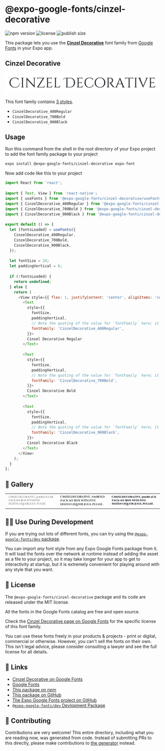 # @expo-google-fonts/cinzel-decorative

![npm version](https://flat.badgen.net/npm/v/@expo-google-fonts/cinzel-decorative)
![license](https://flat.badgen.net/github/license/expo/google-fonts)
![publish size](https://flat.badgen.net/packagephobia/install/@expo-google-fonts/cinzel-decorative)

This package lets you use the [**Cinzel Decorative**](https://fonts.google.com/specimen/Cinzel+Decorative) font family from [Google Fonts](https://fonts.google.com/) in your Expo app.

## Cinzel Decorative

![Cinzel Decorative](./font-family.png)

This font family contains [3 styles](#-gallery).

- `CinzelDecorative_400Regular`
- `CinzelDecorative_700Bold`
- `CinzelDecorative_900Black`

## Usage

Run this command from the shell in the root directory of your Expo project to add the font family package to your project
```sh
expo install @expo-google-fonts/cinzel-decorative expo-font
```

Now add code like this to your project
```js
import React from 'react';

import { Text, View } from 'react-native';
import { useFonts } from '@expo-google-fonts/cinzel-decorative/useFonts';
import { CinzelDecorative_400Regular } from '@expo-google-fonts/cinzel-decorative/400Regular';
import { CinzelDecorative_700Bold } from '@expo-google-fonts/cinzel-decorative/700Bold';
import { CinzelDecorative_900Black } from '@expo-google-fonts/cinzel-decorative/900Black';

export default () => {
  let [fontsLoaded] = useFonts({
    CinzelDecorative_400Regular,
    CinzelDecorative_700Bold,
    CinzelDecorative_900Black,
  });

  let fontSize = 24;
  let paddingVertical = 6;

  if (!fontsLoaded) {
    return undefined;
  } else {
    return (
      <View style={{ flex: 1, justifyContent: 'center', alignItems: 'center' }}>
        <Text
          style={{
            fontSize,
            paddingVertical,
            // Note the quoting of the value for `fontFamily` here; it expects a string!
            fontFamily: 'CinzelDecorative_400Regular',
          }}>
          Cinzel Decorative Regular
        </Text>

        <Text
          style={{
            fontSize,
            paddingVertical,
            // Note the quoting of the value for `fontFamily` here; it expects a string!
            fontFamily: 'CinzelDecorative_700Bold',
          }}>
          Cinzel Decorative Bold
        </Text>

        <Text
          style={{
            fontSize,
            paddingVertical,
            // Note the quoting of the value for `fontFamily` here; it expects a string!
            fontFamily: 'CinzelDecorative_900Black',
          }}>
          Cinzel Decorative Black
        </Text>
      </View>
    );
  }
};

```

## 🔡 Gallery


||||
|-|-|-|
|![CinzelDecorative_400Regular](.//400Regular/CinzelDecorative_400Regular.ttf.png)|![CinzelDecorative_700Bold](.//700Bold/CinzelDecorative_700Bold.ttf.png)|![CinzelDecorative_900Black](.//900Black/CinzelDecorative_900Black.ttf.png)||


## 👩‍💻 Use During Development

If you are trying out lots of different fonts, you can try using the [`@expo-google-fonts/dev` package](https://github.com/freeboub/google-fonts/tree/master/font-packages/dev#readme).

You can import *any* font style from any Expo Google Fonts package from it. It will load the fonts
over the network at runtime instead of adding the asset as a file to your project, so it may take longer
for your app to get to interactivity at startup, but it is extremely convenient
for playing around with any style that you want.

## 📖 License

The `@expo-google-fonts/cinzel-decorative` package and its code are released under the MIT license.

All the fonts in the Google Fonts catalog are free and open source.

Check the [Cinzel Decorative page on Google Fonts](https://fonts.google.com/specimen/Cinzel+Decorative) for the specific license of this font family.

You can use these fonts freely in your products & projects - print or digital, commercial or otherwise. However, you can't sell the fonts on their own. This isn't legal advice, please consider consulting a lawyer and see the full license for all details.

## 🔗 Links

- [Cinzel Decorative on Google Fonts](https://fonts.google.com/specimen/Cinzel+Decorative)
- [Google Fonts](https://fonts.google.com/)
- [This package on npm](https://www.npmjs.com/package/@expo-google-fonts/cinzel-decorative)
- [This package on GitHub](https://github.com/freeboub/google-fonts/tree/master/font-packages/cinzel-decorative)
- [The Expo Google Fonts project on GitHub](https://github.com/freeboub/google-fonts)
- [`@expo-google-fonts/dev` Devlopment Package](https://github.com/freeboub/google-fonts/tree/master/font-packages/dev)

## 🤝 Contributing

Contributions are very welcome! This entire directory, including what you are reading now, was generated from code. Instead of submitting PRs to this directly, please make contributions to [the generator](https://github.com/freeboub/google-fonts/tree/master/packages/generator) instead.
